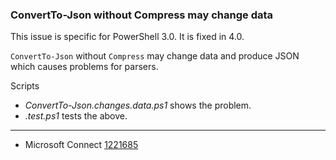 
### ConvertTo-Json without Compress may change data

This issue is specific for PowerShell 3.0. It is fixed in 4.0.

`ConvertTo-Json` without `Compress` may change data and produce JSON which causes problems for parsers.

Scripts

- *ConvertTo-Json.changes.data.ps1* shows the problem.
- *.test.ps1* tests the above.

---

- Microsoft Connect [1221685](https://connect.microsoft.com/PowerShell/Feedback/Details/1221685)
